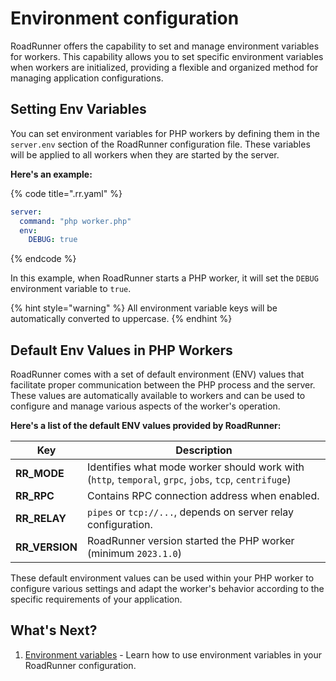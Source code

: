 # Environment configuration

RoadRunner offers the capability to set and manage environment variables for workers. This capability allows you to set
specific environment variables when workers are initialized, providing a flexible and organized method for managing
application configurations.

## Setting Env Variables

You can set environment variables for PHP workers by defining them in the `server.env` section of the RoadRunner
configuration file. These variables will be applied to all workers when they are started by the server.

**Here's an example:**

{% code title=".rr.yaml" %}

```yaml
server:
  command: "php worker.php"
  env:
    DEBUG: true
```

{% endcode %}

In this example, when RoadRunner starts a PHP worker, it will set the `DEBUG` environment variable to `true`.

{% hint style="warning" %}
All environment variable keys will be automatically converted to uppercase.
{% endhint %}

## Default Env Values in PHP Workers

RoadRunner comes with a set of default environment (ENV) values that facilitate proper communication between the PHP
process and the server. These values are automatically available to workers and can be used to configure and manage
various aspects of the worker's operation.

**Here's a list of the default ENV values provided by RoadRunner:**

| Key            | Description                                                                                            |
|----------------|--------------------------------------------------------------------------------------------------------|
| **RR_MODE**    | Identifies what mode worker should work with (`http`, `temporal`, `grpc`, `jobs`, `tcp`, `centrifuge`) |
| **RR_RPC**     | Contains RPC connection address when enabled.                                                          |
| **RR_RELAY**   | `pipes` or `tcp://...`, depends on server relay configuration.                                         |
| **RR_VERSION** | RoadRunner version started the PHP worker (minimum `2023.1.0`)                                         |

These default environment values can be used within your PHP worker to configure various settings and adapt the worker's
behavior according to the specific requirements of your application.

## What's Next?

1. [Environment variables](../intro/config.md) - Learn how to use environment variables in your RoadRunner
   configuration.
